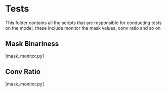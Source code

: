 # Tests
This folder contains all the scripts that are responsible for conducting tests on the model, these include monitor the mask values, conv ratio and so on

## Mask Binariness
[mask_monitor.py]

## Conv Ratio
[mask_monitor.py]
